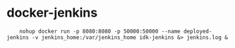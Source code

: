 # docker-jenkins

        nohup docker run -p 8080:8080 -p 50000:50000 --name deployed-jenkins -v jenkins_home:/var/jenkins_home idk-jenkins &> jenkins.log &
